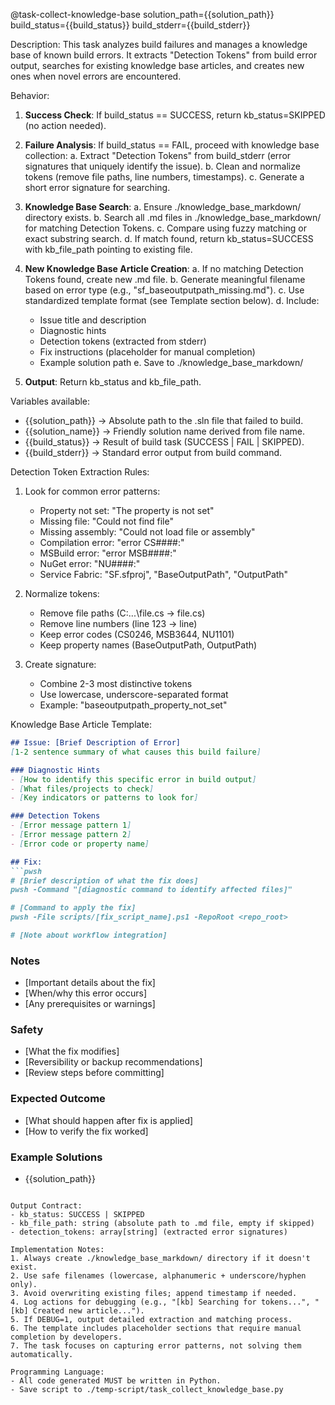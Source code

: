 @task-collect-knowledge-base solution_path={{solution_path}} build_status={{build_status}} build_stderr={{build_stderr}}

Description:
This task analyzes build failures and manages a knowledge base of known build errors. It extracts "Detection Tokens" from build error output, searches for existing knowledge base articles, and creates new ones when novel errors are encountered.

Behavior:
1. **Success Check**: If build_status == SUCCESS, return kb_status=SKIPPED (no action needed).

2. **Failure Analysis**: If build_status == FAIL, proceed with knowledge base collection:
   a. Extract "Detection Tokens" from build_stderr (error signatures that uniquely identify the issue).
   b. Clean and normalize tokens (remove file paths, line numbers, timestamps).
   c. Generate a short error signature for searching.

3. **Knowledge Base Search**:
   a. Ensure ./knowledge_base_markdown/ directory exists.
   b. Search all .md files in ./knowledge_base_markdown/ for matching Detection Tokens.
   c. Compare using fuzzy matching or exact substring search.
   d. If match found, return kb_status=SUCCESS with kb_file_path pointing to existing file.

4. **New Knowledge Base Article Creation**:
   a. If no matching Detection Tokens found, create new .md file.
   b. Generate meaningful filename based on error type (e.g., "sf_baseoutputpath_missing.md").
   c. Use standardized template format (see Template section below).
   d. Include:
      - Issue title and description
      - Diagnostic hints
      - Detection tokens (extracted from stderr)
      - Fix instructions (placeholder for manual completion)
      - Example solution path
   e. Save to ./knowledge_base_markdown/

5. **Output**: Return kb_status and kb_file_path.

Variables available:
- {{solution_path}} → Absolute path to the .sln file that failed to build.
- {{solution_name}} → Friendly solution name derived from file name.
- {{build_status}} → Result of build task (SUCCESS | FAIL | SKIPPED).
- {{build_stderr}} → Standard error output from build command.

Detection Token Extraction Rules:
1. Look for common error patterns:
   - Property not set: "The <PropertyName> property is not set"
   - Missing file: "Could not find file"
   - Missing assembly: "Could not load file or assembly"
   - Compilation error: "error CS####:"
   - MSBuild error: "error MSB####:"
   - NuGet error: "NU####:"
   - Service Fabric: "SF.sfproj", "BaseOutputPath", "OutputPath"

2. Normalize tokens:
   - Remove file paths (C:\...\file.cs → file.cs)
   - Remove line numbers (line 123 → line)
   - Keep error codes (CS0246, MSB3644, NU1101)
   - Keep property names (BaseOutputPath, OutputPath)

3. Create signature:
   - Combine 2-3 most distinctive tokens
   - Use lowercase, underscore-separated format
   - Example: "baseoutputpath_property_not_set"

Knowledge Base Article Template:
```markdown
## Issue: [Brief Description of Error]
[1-2 sentence summary of what causes this build failure]

### Diagnostic Hints
- [How to identify this specific error in build output]
- [What files/projects to check]
- [Key indicators or patterns to look for]

### Detection Tokens
- [Error message pattern 1]
- [Error message pattern 2]
- [Error code or property name]

## Fix:
```pwsh
# [Brief description of what the fix does]
pwsh -Command "[diagnostic command to identify affected files]"

# [Command to apply the fix]
pwsh -File scripts/[fix_script_name].ps1 -RepoRoot <repo_root>

# [Note about workflow integration]
```

### Notes
- [Important details about the fix]
- [When/why this error occurs]
- [Any prerequisites or warnings]

### Safety
- [What the fix modifies]
- [Reversibility or backup recommendations]
- [Review steps before committing]

### Expected Outcome
- [What should happen after fix is applied]
- [How to verify the fix worked]

### Example Solutions
- {{solution_path}}
```

Output Contract:
- kb_status: SUCCESS | SKIPPED
- kb_file_path: string (absolute path to .md file, empty if skipped)
- detection_tokens: array[string] (extracted error signatures)

Implementation Notes:
1. Always create ./knowledge_base_markdown/ directory if it doesn't exist.
2. Use safe filenames (lowercase, alphanumeric + underscore/hyphen only).
3. Avoid overwriting existing files; append timestamp if needed.
4. Log actions for debugging (e.g., "[kb] Searching for tokens...", "[kb] Created new article...").
5. If DEBUG=1, output detailed extraction and matching process.
6. The template includes placeholder sections that require manual completion by developers.
7. The task focuses on capturing error patterns, not solving them automatically.

Programming Language:
- All code generated MUST be written in Python.
- Save script to ./temp-script/task_collect_knowledge_base.py
